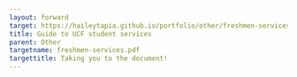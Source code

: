 ```yaml
---
layout: forward
target: https://haileytapia.github.io/portfolio/other/freshmen-services.pdf
title: Guide to UCF student services
parent: Other
targetname: freshmen-services.pdf
targettitle: Taking you to the document!
---
```

